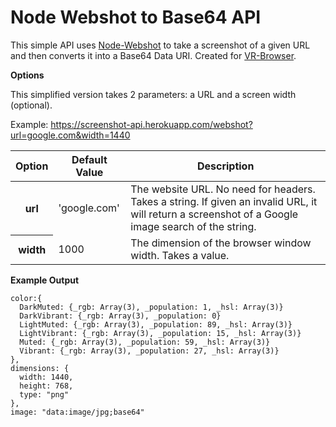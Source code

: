 Node Webshot to Base64 API
==========================

This simple API uses [Node-Webshot](https://github.com/brenden/node-webshot) to take a screenshot of a given URL and then converts it into a Base64 Data URI. Created for [VR-Browser](https://github.com/yeemachine/vr-browser).

**Options**

This simplified version takes 2 parameters: a URL and a screen width (optional).

Example: https://screenshot-api.herokuapp.com/webshot?url=google.com&width=1440


<table>
  <thead>
    <tr>
      <th>Option</th>
      <th>Default Value</th>
      <th>Description</th>
    </tr>
  </thead>
  <tbody>
   <tr>
      <th>url</th>
      <td>
'google.com'
      </td>
      <td>The website URL. No need for headers. Takes a string. If given an invalid URL, it will return a screenshot of a Google image search of the string.</td>
    </tr>
    <tr>
      <th>width</th>
      <td>
1000
      </td>
      <td>The dimension of the browser window width. Takes a value.</td>
    </tr>
  
  </tbody>
</table>

**Example Output**

```
color:{
  DarkMuted: {_rgb: Array(3), _population: 1, _hsl: Array(3)}
  DarkVibrant: {_rgb: Array(3), _population: 0}
  LightMuted: {_rgb: Array(3), _population: 89, _hsl: Array(3)}
  LightVibrant: {_rgb: Array(3), _population: 15, _hsl: Array(3)}
  Muted: {_rgb: Array(3), _population: 59, _hsl: Array(3)}
  Vibrant: {_rgb: Array(3), _population: 27, _hsl: Array(3)}
},
dimensions: {
  width: 1440, 
  height: 768, 
  type: "png"
},
image: "data:image/jpg;base64"
```




